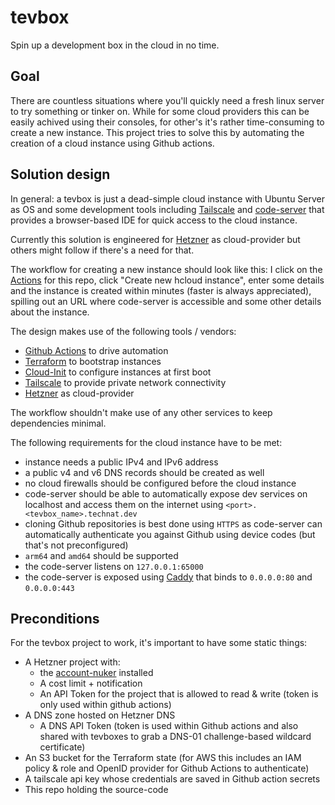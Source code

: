 # tevbox

Spin up a development box in the cloud in no time.

## Goal

There are countless situations where you'll quickly need a fresh linux server to try something or tinker on. While for some cloud providers this can be easily achived using their consoles, for other's it's rather time-consuming to create a new instance. This project tries to solve this by automating the creation of a cloud instance using Github actions.

## Solution design

In general: a tevbox is just a dead-simple cloud instance with Ubuntu Server as OS and some development tools including [Tailscale](https://tailscale.com) and [code-server](https://github.com/coder/code-server) that provides a browser-based IDE for quick access to the cloud instance.

Currently this solution is engineered for [Hetzner](http://hetzner.de/) as cloud-provider but others might follow if there's a need for that.

The workflow for creating a new instance should look like this: I click on the [Actions](https://github.com/the-technat/tevbox/actions) for this repo, click "Create new hcloud instance", enter some details and the instance is created within minutes (faster is always appreciated), spilling out an URL where code-server is accessible and some other details about the instance.

The design makes use of the following tools / vendors:
- [Github Actions](https://docs.github.com/en/actions) to drive automation
- [Terraform](https://terraform.io) to bootstrap instances
- [Cloud-Init](https://cloudinit.readthedocs.io/en/latest/index.html) to configure instances at first boot
- [Tailscale](https://tailscale.com) to provide private network connectivity
- [Hetzner](https://hetzner.com/cloud) as cloud-provider

The workflow shouldn't make use of any other services to keep dependencies minimal.

The following requirements for the cloud instance have to be met:
- instance needs a public IPv4 and IPv6 address
- a public v4 and v6 DNS records should be created as well
- no cloud firewalls should be configured before the cloud instance
- code-server should be able to automatically expose dev services on localhost and access them on the internet using `<port>.<tevbox_name>.technat.dev` 
- cloning Github repositories is best done using `HTTPS` as code-server can automatically authenticate you against Github using device codes (but that's not preconfigured)
- `arm64` and `amd64` should be supported
- the code-server listens on `127.0.0.1:65000` 
- the code-server is exposed using [Caddy](https://caddyserver.com/) that binds to `0.0.0.0:80` and `0.0.0.0:443`

## Preconditions

For the tevbox project to work, it's important to have some static things:
- A Hetzner project with:
  - the [account-nuker](https://github.com/the-technat/account-nuker) installed
  - A cost limit + notification 
  - An API Token for the project that is allowed to read & write (token is only used within github actions)
- A DNS zone hosted on Hetzner DNS
  - A DNS API Token (token is used within Github actions and also shared with tevboxes to grab a DNS-01 challenge-based wildcard certificate)
- An S3 bucket for the Terraform state (for AWS this includes an IAM policy & role and OpenID provider for Github Actions to authenticate)
- A tailscale api key whose credentials are saved in Github action secrets
- This repo holding the source-code